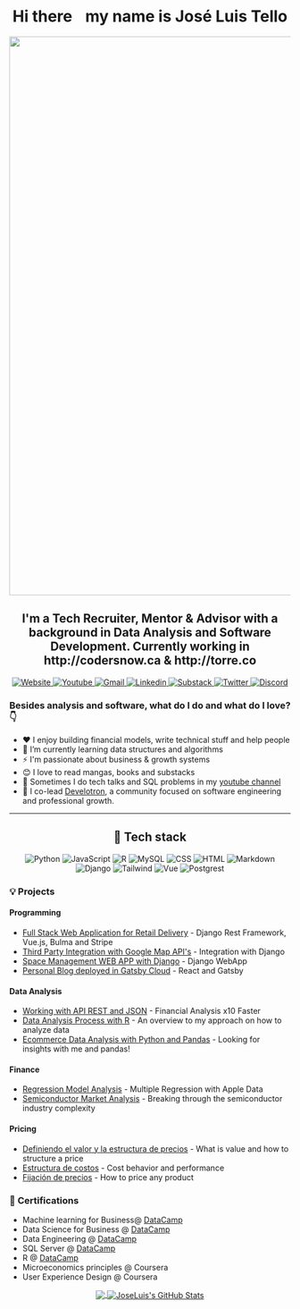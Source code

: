 
<h1 align="center">
Hi there <img src="https://raw.githubusercontent.com/MartinHeinz/MartinHeinz/master/wave.gif" width=10px"> my name is José Luis Tello 
</h1>
  
<div align="center">
<img src="https://i.pinimg.com/originals/db/d3/e0/dbd3e03b5e500f481ad52534d198e4d6.gif" align="center" style="width: 1000px" />
</div>  
  


<h2 align="center">
  I'm a Tech Recruiter, Mentor & Advisor with a background in Data Analysis and Software Development. Currently working in http://codersnow.ca & http://torre.co
</h2>

<p align="center">

<!-- Website -->

<a href="https://joseluistello.live/">
<img alt="Website" src="https://img.shields.io/badge/Website-4F0599?style=for-the-badge&logo=Internet%20Explorer&logoColor=white" />
</a>

<!-- Youtube -->
<a href="https://www.youtube.com/channel/UCshLQ0sIzkzHlhnlZN8kiVw">
<img alt="Youtube" src="https://camo.githubusercontent.com/9bbd418eba4e5ca72da9663efab9d832ebec5e1b1141c6edad4fdb618e262958/68747470733a2f2f696d672e736869656c64732e696f2f7374617469632f76313f7374796c653d666f722d7468652d6261646765266d6573736167653d596f755475626526636f6c6f723d464630303030266c6f676f3d596f7554756265266c6f676f436f6c6f723d464646464646266c6162656c3d" />
</a>

<!-- Gmail -->
<a href="mailto:joluistello@gmail.com">
<img alt="Gmail" src="https://camo.githubusercontent.com/b070a7f6855dbf52729ec83a928c93e728f5245e24123a6547912acea3753899/68747470733a2f2f696d672e736869656c64732e696f2f7374617469632f76313f7374796c653d666f722d7468652d6261646765266d6573736167653d476d61696c26636f6c6f723d454134333335266c6f676f3d476d61696c266c6f676f436f6c6f723d464646464646266c6162656c3d" />
</a>

<!-- Linkedin -->
<a href="https://www.linkedin.com/in/joseluistello/">
<img alt="Linkedin" src="https://img.shields.io/badge/LinkedIn-0077B5?style=for-the-badge&logo=linkedin&logoColor=white"  />
</a>

<!-- Substack -->
<a href="https://simplificandola.substack.com/">
<img alt="Substack" src="https://camo.githubusercontent.com/47f17f42597f823bd1f5ec88566ccc967dc443759b8bc464e9f5bf1662e22283/68747470733a2f2f696d672e736869656c64732e696f2f7374617469632f76313f7374796c653d666f722d7468652d6261646765266d6573736167653d537562737461636b26636f6c6f723d464636373139266c6f676f3d537562737461636b266c6f676f436f6c6f723d464646464646266c6162656c3d" />
</a>

<!-- Twitter -->
<a href="https://twitter.com/jotaele_tello">
<img alt="Twitter" src="https://camo.githubusercontent.com/0bd066115a3d5d3b06c206ac73e483bc237e6ff7c61f9ba3262e683581de9718/68747470733a2f2f696d672e736869656c64732e696f2f7374617469632f76313f7374796c653d666f722d7468652d6261646765266d6573736167653d5477697474657226636f6c6f723d314441314632266c6f676f3d54776974746572266c6f676f436f6c6f723d464646464646266c6162656c3d" />
</a>

<!-- Discord -->
<a href="https://discord.gg/EDqqAfQ7Mp">
<img alt="Discord" src="https://camo.githubusercontent.com/596357d8b52257c282f713b78daa05587ee258c2822b1738be87afe6bcce92da/68747470733a2f2f696d672e736869656c64732e696f2f7374617469632f76313f7374796c653d666f722d7468652d6261646765266d6573736167653d446973636f726426636f6c6f723d353836354632266c6f676f3d446973636f7264266c6f676f436f6c6f723d464646464646266c6162656c3d" />
</a>


### Besides analysis and software, what do I do and what do I love? 👇

- ❤️ I enjoy building financial models, write technical stuff and help people  
- 🔮 I’m currently learning data structures and algorithms
- ⚡ I'm passionate about business & growth systems
- 😊 I love to read mangas, books and substacks
- 🎥 Sometimes I do tech talks and SQL problems in my [youtube channel](https://www.youtube.com/channel/UCshLQ0sIzkzHlhnlZN8kiVwc) 
- 👀 I co-lead [Develotron](https://discord.gg/EDqqAfQ7Mp), a community focused on software engineering and professional growth.

---
  
<h2 align="center">
  🔨 Tech stack
</h2>
  
<p align="center">
  <img alt="Python" src="https://img.shields.io/badge/Python-14354C?style=for-the-badge&logo=python&logoColor=white" />
  <img alt="JavaScript" src="https://img.shields.io/badge/JavaScript-323330?style=for-the-badge&logo=javascript&logoColor=F7DF1E" />
  <img alt="R" src="https://img.shields.io/badge/R-276DC3?style=for-the-badge&logo=r&logoColor=white" />
  <img alt="MySQL" src="https://img.shields.io/badge/MySQL-00000F?style=for-the-badge&logo=mysql&logoColor=white" />
  <img alt="CSS" src="https://img.shields.io/badge/CSS3-1572B6?style=for-the-badge&logo=css3&logoColor=white" />
  <img alt="HTML" src="https://img.shields.io/badge/HTML5-E34F26?style=for-the-badge&logo=html5&logoColor=white" />
  <img alt="Markdown" src="https://img.shields.io/badge/Markdown-000000?style=for-the-badge&logo=markdown&logoColor=white" />
  <img alt="Django" src="https://img.shields.io/badge/Django-092E20?style=for-the-badge&logo=django&logoColor=white" />
  <img alt="Tailwind" src="https://camo.githubusercontent.com/5d16e7fdd964ebca50ca82d6c8b081045630340427c463f4470050acd4e50ef3/68747470733a2f2f696d672e736869656c64732e696f2f7374617469632f76313f7374796c653d666f722d7468652d6261646765266d6573736167653d5461696c77696e642b43535326636f6c6f723d323232323232266c6f676f3d5461696c77696e642b435353266c6f676f436f6c6f723d303642364434266c6162656c3d"/>
  <img alt="Vue" src="https://camo.githubusercontent.com/50decafa53f269e4c88e47320b85896b1823a4be4ac8d1913b197111e4a10da1/68747470733a2f2f696d672e736869656c64732e696f2f7374617469632f76313f7374796c653d666f722d7468652d6261646765266d6573736167653d5675652e6a7326636f6c6f723d323232323232266c6f676f3d5675652e6a73266c6f676f436f6c6f723d344643303844266c6162656c3d"/>
  <img alt="Postgrest" src="https://camo.githubusercontent.com/95a15266c9b093e9070410fa62c8dcba6611e79edd738e0ded7ec5b52541d6c4/68747470733a2f2f696d672e736869656c64732e696f2f7374617469632f76313f7374796c653d666f722d7468652d6261646765266d6573736167653d506f737467726553514c26636f6c6f723d343136394531266c6f676f3d506f737467726553514c266c6f676f436f6c6f723d464646464646266c6162656c3d"/>
  
</p>

### 💡 **Projects**

#### **Programming**

- [Full Stack Web Application for Retail Delivery](https://github.com/joseluistello/Kkoma-Food) - Django Rest Framework, Vue.js, Bulma and Stripe
- [Third Party Integration with Google Map API's](https://github.com/joseluistello/Django_Google_API) - Integration with Django
- [Space Management WEB APP with Django](https://github.com/joseluistello/ToDo-List) - Django WebApp
- [Personal Blog deployed in Gatsby Cloud](https://joseluistello.live/) - React and Gatsby

#### **Data Analysis** 

- [Working with API REST and JSON](https://joseluistello.live/como-consumir-y-transformar-los-datos-de-una-api-rest-para-un-analisis-mas-rapido) - Financial Analysis x10 Faster
- [Data Analysis Process with R](https://joseluistello.live/my-data-analysis-approach) - An overview to my approach on how to analyze data 
- [Ecommerce Data Analysis with Python and Pandas](https://joseluistello.live/analizando-un-ecommerce-con-python-y-pandas) - Looking for insights with me and pandas!

#### **Finance** 

- [Regression Model Analysis](https://github.com/joseluistello/Regression-Analysis-Apple-Data) - Multiple Regression with Apple Data
- [Semiconductor Market Analysis](https://joseluistello.live/semiconductor-industry-analysis) - Breaking through the semiconductor industry complexity 

#### **Pricing**

- [Definiendo el valor y la estructura de precios](https://joseluistello.live/una-introduccion-al-valor-y-las-estructuras-de-precios) - What is value and how to structure a price
- [Estructura de costos](https://joseluistello.live/estructura-de-costos) - Cost behavior and performance 
- [Fijación de precios](https://joseluistello.live/fijacion-de-precios) - How to price any product


### 📝 **Certifications**

* Machine learning for Business@ [DataCamp](https://www.datacamp.com/statement-of-accomplishment/course/fa94eaac8baff3b1f52c3da97afab7aec28a3086)
* Data Science for Business @ [DataCamp](https://www.datacamp.com/statement-of-accomplishment/course/84fb887d77564f69ca9ab75a1d2a61f8ed7b8e02)
* Data Engineering @ [DataCamp](https://www.datacamp.com/statement-of-accomplishment/course/22360d1cd55e54966f0229fed9a0b174e6182517)
* SQL Server @ [DataCamp](https://www.datacamp.com/statement-of-accomplishment/course/d4220a7a486a1662c9a2c942c64fbd6683b8cb22)
* R @ [DataCamp](https://www.datacamp.com/statement-of-accomplishment/course/1e3fbdb8de798fb4897bf2e97e9f53d59828086b)
* Microeconomics principles @ Coursera
* User Experience Design @ Coursera
  
<p align="center">
  
 <a href="https://github.com/joseluistello/joseluistello">
<img align="center" src="https://github-readme-stats.vercel.app/api/top-langs/?username=joseluistello&hide=java,html,tex&title_color=ffffff&text_color=c9cacc&icon_color=2bbc8a&bg_color=1d1f21&langs_count=3" />
</a>
 
<a href="https://github.com/joseluistello/joseluistello">
<img align="center" src="https://github-readme-stats.vercel.app/api?username=joseluistello&show_icons=true&line_height=27&count_private=true&title_color=ffffff&text_color=c9cacc&icon_color=2bbc8a&bg_color=1d1f21" alt="JoseLuis's GitHub Stats" />
</a>
  
</p>








